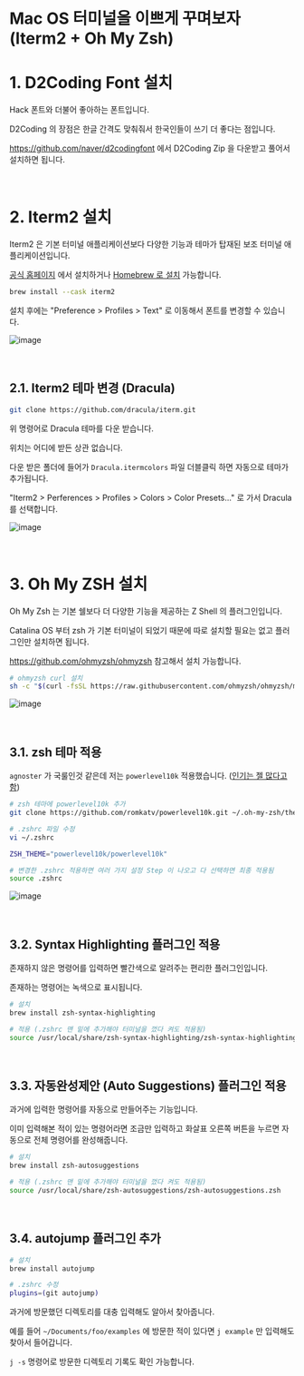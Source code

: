 # Mac OS 터미널을 이쁘게 꾸며보자 (Iterm2 + Oh My Zsh)

# 1. D2Coding Font 설치

Hack 폰트와 더불어 좋아하는 폰트입니다.

D2Coding 의 장점은 한글 간격도 맞춰줘서 한국인들이 쓰기 더 좋다는 점입니다.

https://github.com/naver/d2codingfont 에서 D2Coding Zip 을 다운받고 풀어서 설치하면 됩니다.

<br>

# 2. Iterm2 설치

Iterm2 은 기본 터미널 애플리케이션보다 다양한 기능과 테마가 탑재된 보조 터미널 애플리케이션입니다.

[공식 홈페이지](https://iterm2.com/) 에서 설치하거나 [Homebrew 로 설치](https://formulae.brew.sh/cask/iterm2) 가능합니다.

```sh
brew install --cask iterm2
```

설치 후에는 "Preference > Profiles > Text" 로 이동해서 폰트를 변경할 수 있습니다.

![image](https://user-images.githubusercontent.com/28972341/139916829-96c67e7f-d6e4-4849-af73-a29366eff03a.png)

<br>

## 2.1. Iterm2 테마 변경 (Dracula)

```sh
git clone https://github.com/dracula/iterm.git
```

위 명령어로 Dracula 테마를 다운 받습니다.

위치는 어디에 받든 상관 없습니다.

다운 받은 폴더에 들어가 `Dracula.itermcolors` 파일 더블클릭 하면 자동으로 테마가 추가됩니다.

"Iterm2 > Perferences > Profiles > Colors > Color Presets..." 로 가서 Dracula 를 선택합니다.

![image](https://user-images.githubusercontent.com/28972341/139925235-f6d6d73c-dfe1-49e7-9e1a-aa3ad78bb634.png)

<br>

# 3. Oh My ZSH 설치

Oh My Zsh 는 기본 쉘보다 더 다양한 기능을 제공하는 Z Shell 의 플러그인입니다.

Catalina OS 부터 zsh 가 기본 터미널이 되었기 때문에 따로 설치할 필요는 없고 플러그인만 설치하면 됩니다.

https://github.com/ohmyzsh/ohmyzsh 참고해서 설치 가능합니다.

```sh
# ohmyzsh curl 설치
sh -c "$(curl -fsSL https://raw.githubusercontent.com/ohmyzsh/ohmyzsh/master/tools/install.sh)"
```

![image](https://user-images.githubusercontent.com/28972341/139914116-bef88d49-8377-4c46-b6a4-7aa34cbf0fe7.png)

<br>

## 3.1. zsh 테마 적용

`agnoster` 가 국룰인것 같은데 저는 `powerlevel10k` 적용했습니다. ([인기는 젤 많다고 함](https://www.slant.co/topics/7553/~theme-for-oh-my-zsh#3))

```sh
# zsh 테마에 powerlevel10k 추가
git clone https://github.com/romkatv/powerlevel10k.git ~/.oh-my-zsh/themes/powerlevel10k

# .zshrc 파일 수정
vi ~/.zshrc

ZSH_THEME="powerlevel10k/powerlevel10k"

# 변경한 .zshrc 적용하면 여러 가지 설정 Step 이 나오고 다 선택하면 최종 적용됨
source .zshrc
```

![image](https://user-images.githubusercontent.com/28972341/139935026-401c522a-ef49-42d6-b65c-f1935dc3ba20.png)


<br>

## 3.2. Syntax Highlighting 플러그인 적용

존재하지 않은 명령어를 입력하면 빨간색으로 알려주는 편리한 플러그인입니다.

존재하는 명령어는 녹색으로 표시됩니다.

```sh
# 설치
brew install zsh-syntax-highlighting

# 적용 (.zshrc 맨 밑에 추가해야 터미널을 껐다 켜도 적용됨)
source /usr/local/share/zsh-syntax-highlighting/zsh-syntax-highlighting.zsh
```

<br>

## 3.3. 자동완성제안 (Auto Suggestions) 플러그인 적용

과거에 입력한 명령어를 자동으로 만들어주는 기능입니다.

이미 입력해본 적이 있는 명령어라면 조금만 입력하고 화살표 오른쪽 버튼을 누르면 자동으로 전체 명령어를 완성해줍니다.

```sh
# 설치
brew install zsh-autosuggestions

# 적용 (.zshrc 맨 밑에 추가해야 터미널을 껐다 켜도 적용됨)
source /usr/local/share/zsh-autosuggestions/zsh-autosuggestions.zsh
```

<br>

## 3.4. autojump 플러그인 추가

```sh
# 설치
brew install autojump

# .zshrc 수정
plugins=(git autojump)
```

과거에 방문했던 디렉토리를 대충 입력해도 알아서 찾아줍니다.

예를 들어 `~/Documents/foo/examples` 에 방문한 적이 있다면 `j example` 만 입력해도 찾아서 들어갑니다.

`j -s` 명령어로 방문한 디렉토리 기록도 확인 가능합니다.
